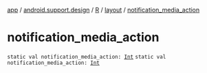 [app](../../../index.md) / [android.support.design](../../index.md) / [R](../index.md) / [layout](index.md) / [notification_media_action](.)

# notification_media_action

`static val notification_media_action: `[`Int`](https://kotlinlang.org/api/latest/jvm/stdlib/kotlin/-int/index.html)
`static val notification_media_action: `[`Int`](https://kotlinlang.org/api/latest/jvm/stdlib/kotlin/-int/index.html)